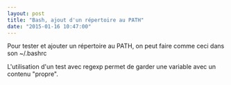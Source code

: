 ```yaml
---
layout: post
title: "Bash, ajout d'un répertoire au PATH"
date: "2015-01-16 10:47:00"
---
```

Pour tester et ajouter un répertoire au PATH, on peut faire comme ceci dans son ~/.bashrc

<script src="https://pastebin.com/embed_js/6xarmj9b"></script>

L'utilisation d'un test avec regexp permet de garder une variable avec un contenu "propre".
